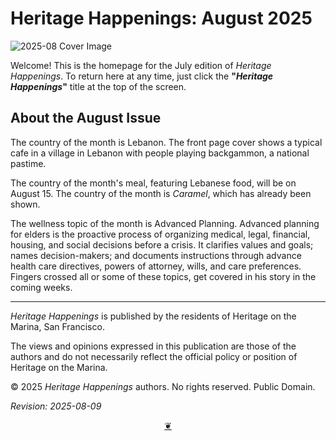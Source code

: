 # Heritage Happenings: August 2025

![2025-08 Cover Image](https://heritage-happenings.github.io/Blog/2025/08/08-august-cover.jpg)

Welcome! This is the homepage for the July edition of _Heritage Happenings_. To return here at any time, just click the **"_Heritage Happenings_"** title at the top of the screen.

## About the August Issue

The country of the month is Lebanon. The front page cover shows a typical cafe in a village in Lebanon with people playing backgammon, a national pastime.

The country of the month's meal, featuring Lebanese food, will be on August 15. The country of the month is _Caramel_, which has already been shown.

The wellness topic of the month is Advanced Planning. Advanced planning for elders is the proactive process of organizing medical, legal, financial, housing, and social decisions before a crisis. It clarifies values and goals; names decision-makers; and documents instructions through advance health care directives, powers of attorney, wills, and care preferences. Fingers crossed all or some of these topics, get covered in his story in the coming weeks.


***

_Heritage Happenings_ is published by the residents of Heritage on the Marina, San Francisco.

The views and opinions expressed in this publication are those of the authors and do not necessarily reflect the official policy or position of Heritage on the Marina.

&copy; 2025 _Heritage Happenings_ authors. No rights reserved. Public Domain.

_Revision: 2025-08-09_

<center title="Scroll to top"><a class="a-dingbat" href="javascript:window.scrollTo(0,0);"> ❦ </a></center>
